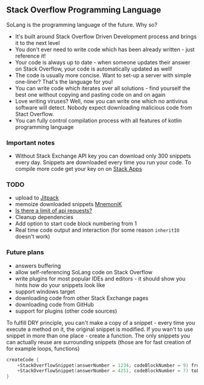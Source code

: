Stack Overflow Programming Language
---

SoLang is the programming language of the future. Why so?
 - It's built around Stack Overflow Driven Development process and brings it to the next level
 - You don't ever need to write code which has been already written - just reference it!
 - Your code is always up to date - when someone updates their answer on Stack Overflow, your code is automatically updated as well!
 - The code is usually more concise. Want to set-up a server with simple one-liner? That's the language for you!
 - You can write code which iterates over all solutions - find yourself the best one without copying and pasting code on and on again
 - Love writing viruses? Well, now you can write one which no antivirus software will detect. Nobody expect downloading malicious code from Stact Overflow.
 - You can fully control compilation process with all features of kotlin programming language
 
### Important notes
 - Without Stack Exchange API key you can download only 300 snippets every day. Snippets are downloaded every time you run your code. To compile more code get your key on on [Stack Apps](http://stackapps.com/apps/oauth/register)

### TODO
 - upload to [Jitpack](https://jitpack.io/)
 - memoize downloaded snippets [MnemoniK](https://github.com/aballano/MnemoniK)
 - [Is there a limit of api requests?](https://stackapps.com/questions/3055/is-there-a-limit-of-api-requests)
 - Cleanup dependencies
 - Add option to start code block numbering from 1
 - Real time code output and interaction (for some reason `inheritIO` doesn't work)
 
### Future plans
 - answers buffering
 - allow self-referencing SoLang code on Stack Overflow
 - write plugins for most popular IDEs and editors - it should show you hints how do your snippets look like
 - support windows target
 - downloading code from other Stack Exchange pages
 - downloading code from GitHub
 - support for plugins (other code sources)


To fulfill DRY principle, you can't make a copy of a snippet - every time you execute a method on it, the original snippet is modified.
If you wan't to use snippet in more than one place - create a function. The only snippets you can actually reuse are surrounding snippets (those are for fast creation of for example loops, functions)



```kotlin
createCode {
    +StackOverflowSnippet(answerNumber = 1234, codeBlockNumber = 9) fromLine 30 toLine 35
    +StackOverflowSnippet(answerNumber = 4251, codeBlockNumber = 7) toLine 3
}
```

